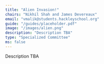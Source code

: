 ```yaml
---
title: "Alien Invasion!"
chairs: "Nikhil Shah and James Devereaux"
email: "vmalik@students.hackleyschool.org"
guide: "/guides/placeholder.pdf"
image: "/images/alien.png"
description: "Description TBA"
type: "Specialized Committee"
ms: false
---
```

Description TBA